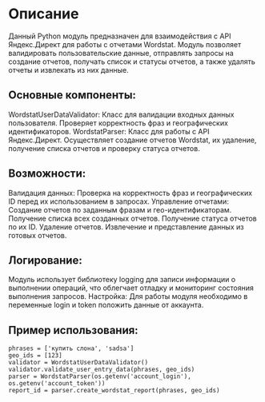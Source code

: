 # Описание
Данный Python модуль предназначен для взаимодействия с API Яндекс.Директ для работы с отчетами Wordstat. Модуль позволяет валидировать пользовательские данные, отправлять запросы на создание отчетов, получать список и статусы отчетов, а также удалять отчеты и извлекать из них данные.

## Основные компоненты:
WordstatUserDataValidator: Класс для валидации входных данных пользователя. Проверяет корректность фраз и географических идентификаторов.
WordstatParser: Класс для работы с API Яндекс.Директ. Осуществляет создание отчетов Wordstat, их удаление, получение списка отчетов и проверку статуса отчетов.

## Возможности:
Валидация данных: Проверка на корректность фраз и географических ID перед их использованием в запросах.
Управление отчетами:
Создание отчетов по заданным фразам и гео-идентификаторам.
Получение списка всех созданных отчетов.
Получение статуса отчетов по их ID.
Удаление отчетов.
Извлечение и представление данных из готовых отчетов.

## Логирование:
Модуль использует библиотеку logging для записи информации о выполнении операций, что облегчает отладку и мониторинг состояния выполнения запросов.
Настройка:
Для работы модуля необходимо в переменные login и token положить данные от аккаунта.

## Пример использования:

```
phrases = ['купить слона', 'sadsa']
geo_ids = [123]
validator = WordstatUserDataValidator()
validator.validate_user_entry_data(phrases, geo_ids)
parser = WordstatParser(os.getenv('account_login'), os.getenv('account_token'))
report_id = parser.create_wordstat_report(phrases, geo_ids)
```